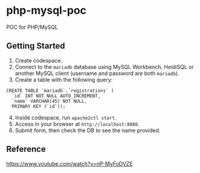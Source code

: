 # php-mysql-poc
POC for PHP/MySQL

## Getting Started

1. Create codespace.
2. Connect to the `mariadb` database using MySQL Workbench, HeidiSQL or another MySQL client (username and password are both `mariadb`).
3. Create a  table with the following query:
```
CREATE TABLE `mariadb`.`registrations` (
  `id` INT NOT NULL AUTO_INCREMENT,
  `name` VARCHAR(45) NOT NULL,
  PRIMARY KEY (`id`));
```
4. Inside codespace, run `apache2ctl start`.
5. Access in your browser at `http://localhost:8080`.
6. Submit form, then check the DB to see the name provided.

## Reference

https://www.youtube.com/watch?v=nP-MvFoDVZE